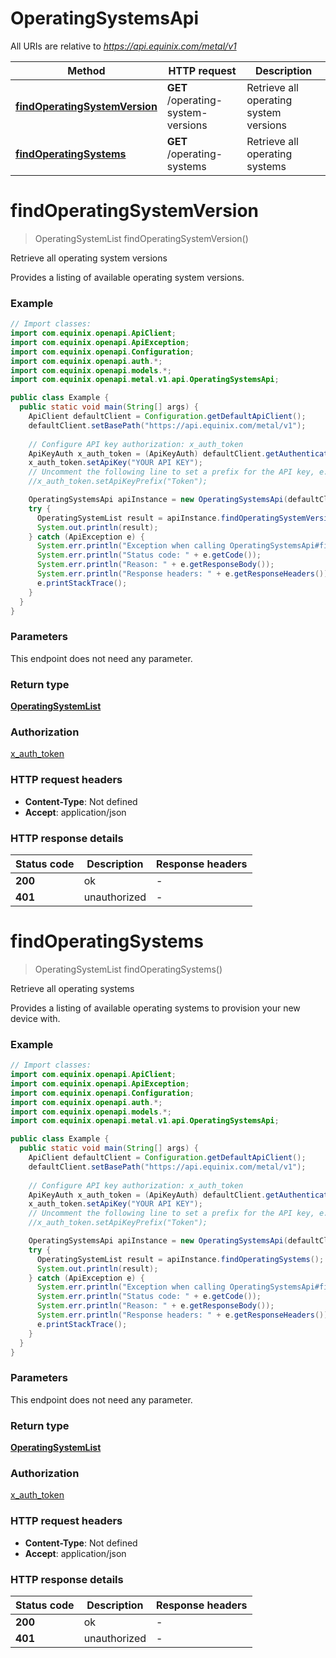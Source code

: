 # OperatingSystemsApi

All URIs are relative to *https://api.equinix.com/metal/v1*

| Method | HTTP request | Description |
|------------- | ------------- | -------------|
| [**findOperatingSystemVersion**](OperatingSystemsApi.md#findOperatingSystemVersion) | **GET** /operating-system-versions | Retrieve all operating system versions |
| [**findOperatingSystems**](OperatingSystemsApi.md#findOperatingSystems) | **GET** /operating-systems | Retrieve all operating systems |


<a id="findOperatingSystemVersion"></a>
# **findOperatingSystemVersion**
> OperatingSystemList findOperatingSystemVersion()

Retrieve all operating system versions

Provides a listing of available operating system versions.

### Example
```java
// Import classes:
import com.equinix.openapi.ApiClient;
import com.equinix.openapi.ApiException;
import com.equinix.openapi.Configuration;
import com.equinix.openapi.auth.*;
import com.equinix.openapi.models.*;
import com.equinix.openapi.metal.v1.api.OperatingSystemsApi;

public class Example {
  public static void main(String[] args) {
    ApiClient defaultClient = Configuration.getDefaultApiClient();
    defaultClient.setBasePath("https://api.equinix.com/metal/v1");
    
    // Configure API key authorization: x_auth_token
    ApiKeyAuth x_auth_token = (ApiKeyAuth) defaultClient.getAuthentication("x_auth_token");
    x_auth_token.setApiKey("YOUR API KEY");
    // Uncomment the following line to set a prefix for the API key, e.g. "Token" (defaults to null)
    //x_auth_token.setApiKeyPrefix("Token");

    OperatingSystemsApi apiInstance = new OperatingSystemsApi(defaultClient);
    try {
      OperatingSystemList result = apiInstance.findOperatingSystemVersion();
      System.out.println(result);
    } catch (ApiException e) {
      System.err.println("Exception when calling OperatingSystemsApi#findOperatingSystemVersion");
      System.err.println("Status code: " + e.getCode());
      System.err.println("Reason: " + e.getResponseBody());
      System.err.println("Response headers: " + e.getResponseHeaders());
      e.printStackTrace();
    }
  }
}
```

### Parameters
This endpoint does not need any parameter.

### Return type

[**OperatingSystemList**](OperatingSystemList.md)

### Authorization

[x_auth_token](../README.md#x_auth_token)

### HTTP request headers

 - **Content-Type**: Not defined
 - **Accept**: application/json

### HTTP response details
| Status code | Description | Response headers |
|-------------|-------------|------------------|
| **200** | ok |  -  |
| **401** | unauthorized |  -  |

<a id="findOperatingSystems"></a>
# **findOperatingSystems**
> OperatingSystemList findOperatingSystems()

Retrieve all operating systems

Provides a listing of available operating systems to provision your new device with.

### Example
```java
// Import classes:
import com.equinix.openapi.ApiClient;
import com.equinix.openapi.ApiException;
import com.equinix.openapi.Configuration;
import com.equinix.openapi.auth.*;
import com.equinix.openapi.models.*;
import com.equinix.openapi.metal.v1.api.OperatingSystemsApi;

public class Example {
  public static void main(String[] args) {
    ApiClient defaultClient = Configuration.getDefaultApiClient();
    defaultClient.setBasePath("https://api.equinix.com/metal/v1");
    
    // Configure API key authorization: x_auth_token
    ApiKeyAuth x_auth_token = (ApiKeyAuth) defaultClient.getAuthentication("x_auth_token");
    x_auth_token.setApiKey("YOUR API KEY");
    // Uncomment the following line to set a prefix for the API key, e.g. "Token" (defaults to null)
    //x_auth_token.setApiKeyPrefix("Token");

    OperatingSystemsApi apiInstance = new OperatingSystemsApi(defaultClient);
    try {
      OperatingSystemList result = apiInstance.findOperatingSystems();
      System.out.println(result);
    } catch (ApiException e) {
      System.err.println("Exception when calling OperatingSystemsApi#findOperatingSystems");
      System.err.println("Status code: " + e.getCode());
      System.err.println("Reason: " + e.getResponseBody());
      System.err.println("Response headers: " + e.getResponseHeaders());
      e.printStackTrace();
    }
  }
}
```

### Parameters
This endpoint does not need any parameter.

### Return type

[**OperatingSystemList**](OperatingSystemList.md)

### Authorization

[x_auth_token](../README.md#x_auth_token)

### HTTP request headers

 - **Content-Type**: Not defined
 - **Accept**: application/json

### HTTP response details
| Status code | Description | Response headers |
|-------------|-------------|------------------|
| **200** | ok |  -  |
| **401** | unauthorized |  -  |

